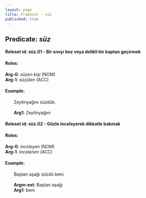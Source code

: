 ```yaml
---
layout: page
title: Frameset - süz
published: true
---
```

<h2>Predicate: <i>süz</i></h2>
<h4>Roleset id: süz.01 - Bir sıvıyı bez veya delikli bir kaptan geçirmek<br>
<h4>Roles:</h4>
<b>Arg-0</b>: <i>süzen kişi</i>  (NOM) <br>
<b>Arg-1</b>: <i>süzülen</i>  (ACC) <br>
<h4>Example:</h4>
&emsp;&emsp;Zeytinyağını süzdük.<br><br>
&emsp;&emsp;<b>Arg1</b>:  Zeytinyağını<br>

<h4>Roleset id: süz.02 - Gözle inceleyerek dikkatle bakmak<br>
<h4>Roles:</h4>
<b>Arg-0</b>: <i>inceleyen</i>  (NOM) <br>
<b>Arg-1</b>: <i>incelenen</i>  (ACC) <br>
<h4>Example:</h4>
&emsp;&emsp;Baştan aşağı süzdü beni.<br><br>
&emsp;&emsp;<b>Argm-ext</b>:  Baştan aşağı<br>
&emsp;&emsp;<b>Arg1</b>:  beni<br>

